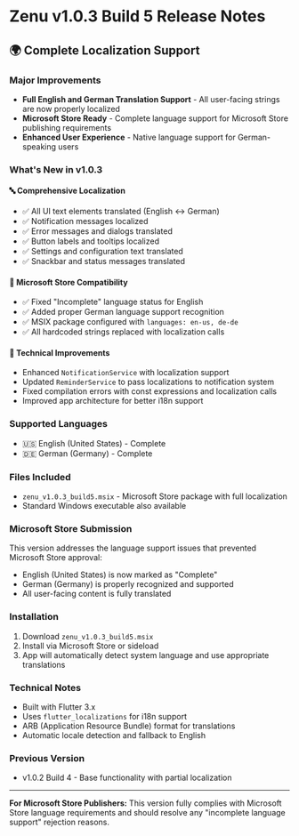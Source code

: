 # Zenu v1.0.3 Build 5 Release Notes

## 🌍 Complete Localization Support

### Major Improvements
- **Full English and German Translation Support** - All user-facing strings are now properly localized
- **Microsoft Store Ready** - Complete language support for Microsoft Store publishing requirements
- **Enhanced User Experience** - Native language support for German-speaking users

### What's New in v1.0.3

#### 🔤 Comprehensive Localization
- ✅ All UI text elements translated (English ↔ German)
- ✅ Notification messages localized
- ✅ Error messages and dialogs translated
- ✅ Button labels and tooltips localized
- ✅ Settings and configuration text translated
- ✅ Snackbar and status messages translated

#### 🏪 Microsoft Store Compatibility
- ✅ Fixed "Incomplete" language status for English
- ✅ Added proper German language support recognition
- ✅ MSIX package configured with `languages: en-us, de-de`
- ✅ All hardcoded strings replaced with localization calls

#### 🔧 Technical Improvements
- Enhanced `NotificationService` with localization support
- Updated `ReminderService` to pass localizations to notification system
- Fixed compilation errors with const expressions and localization calls
- Improved app architecture for better i18n support

### Supported Languages
- 🇺🇸 English (United States) - Complete
- 🇩🇪 German (Germany) - Complete

### Files Included
- `zenu_v1.0.3_build5.msix` - Microsoft Store package with full localization
- Standard Windows executable also available

### Microsoft Store Submission
This version addresses the language support issues that prevented Microsoft Store approval:
- English (United States) is now marked as "Complete"
- German (Germany) is properly recognized and supported
- All user-facing content is fully translated

### Installation
1. Download `zenu_v1.0.3_build5.msix`
2. Install via Microsoft Store or sideload
3. App will automatically detect system language and use appropriate translations

### Technical Notes
- Built with Flutter 3.x
- Uses `flutter_localizations` for i18n support
- ARB (Application Resource Bundle) format for translations
- Automatic locale detection and fallback to English

### Previous Version
- v1.0.2 Build 4 - Base functionality with partial localization

---

**For Microsoft Store Publishers:**
This version fully complies with Microsoft Store language requirements and should resolve any "incomplete language support" rejection reasons.
